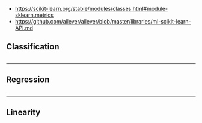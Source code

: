 - https://scikit-learn.org/stable/modules/classes.html#module-sklearn.metrics
- https://github.com/ailever/ailever/blob/master/libraries/ml-scikit-learn-API.md

## Classification
```python
```

---

## Regression
```python
```

---

## Linearity


